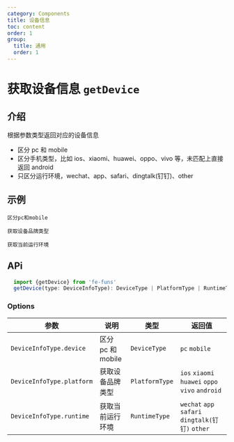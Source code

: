 ```yaml
---
category: Components
title: 设备信息
toc: content
order: 1
group:
  title: 通用
  order: 1
---
```


# 获取设备信息 `getDevice`

## 介绍

根据参数类型返回对应的设备信息

- 区分 pc 和 mobile
- 区分手机类型，比如 ios、xiaomi、huawei、oppo、vivo 等，未匹配上直接返回 android
- 只区分运行环境，wechat、app、safari、dingtalk(钉钉)、other

## 示例

<!-- prettier-ignore -->
<code src="./demo/device.tsx">区分pc和mobile</code>

<!-- prettier-ignore -->
<code src="./demo/platform.tsx">获取设备品牌类型</code>

<!-- prettier-ignore -->
<code src="./demo/runtime.tsx">获取当前运行环境</code>

## APi

```ts
  import {getDevice} from 'fe-funs'
  getDevice(type: DeviceInfoType): DeviceType | PlatformType | RuntimeType
```

### Options

| 参数                      | 说明              | 类型           | 返回值                                           |
| ------------------------- | ----------------- | -------------- | ------------------------------------------------ |
| `DeviceInfoType.device`   | 区分 pc 和 mobile | `DeviceType`   | `pc` `mobile`                                    |
| `DeviceInfoType.platform` | 获取设备品牌类型  | `PlatformType` | `ios` `xiaomi` `huawei` `oppo` `vivo` `android`  |
| `DeviceInfoType.runtime`  | 获取当前运行环境  | `RuntimeType`  | `wechat` `app` `safari` `dingtalk(钉钉)` `other` |
